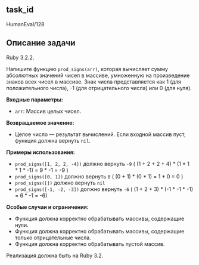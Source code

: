## task_id
HumanEval/128

## Описание задачи
Ruby 3.2.2.

Напишите функцию `prod_signs(arr)`, которая вычисляет сумму абсолютных значений чисел в массиве, умноженную на произведение знаков всех чисел в массиве.  Знак числа представляется как 1 (для положительного числа), -1 (для отрицательного числа) или 0 (для нуля).

**Входные параметры:**

* `arr`: Массив целых чисел.

**Возвращаемое значение:**

* Целое число — результат вычислений.  Если входной массив пуст, функция должна вернуть `nil`.

**Примеры использования:**

* `prod_signs([1, 2, 2, -4])`  должно вернуть `-9` ( (1 + 2 + 2 + 4) * (1 * 1 * 1 * -1) = 9 * -1 = -9 )
* `prod_signs([0, 1])` должно вернуть `0` ( (0 + 1) * (0 * 1) = 1 * 0 = 0 )
* `prod_signs([])` должно вернуть `nil`
* `prod_signs([-1, -2, -3])` должно вернуть `-6` ( (1 + 2 + 3) * (-1 * -1 * -1) = 6 * -1 = -6)


**Особые случаи и ограничения:**

* Функция должна корректно обрабатывать массивы, содержащие нули.
* Функция должна корректно обрабатывать массивы, содержащие только отрицательные числа.
* Функция должна корректно обрабатывать пустой массив.


Реализация должна быть на Ruby 3.2.


